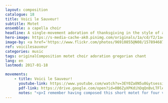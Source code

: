 ```yaml
---
layout: composition
catalogue: 18
title: Voici le Sauveur!
subtitle: Motet
ensemble: a capella choir
headline: A single-movement adoration of thanksgiving in the style of a beautiful flowing medieval chant.
hero-image: https://s-media-cache-ak0.pinimg.com/originals/1a/cd/f2/1acdf297d145f0053b077513c22739cf.jpg
image-by: <a href='https://www.flickr.com/photos/96910855@N08/15789468774/in/photolist-q4g9Yf-5hEJzK-aDqjvv-aDwsSB-aDuqi3-aDwf2v-aDqftF-aDu9ph-sbJVH-aDw8Vz-aDubRd-aDzPyY-aDvXQz-5hEMeT-sbLQQ-5hEWGk-aDumjh-qXYHME-aDujyu-q4g1SA-sbL94-qHG9KW-aDAiRw-o7DsNS-o8rhmQ-o8ses8-o8rg9C-orFFcg-sbKba-o7DqtT-sbNG9-aDwdF8-5pEieN-5hKo8h-sbMWe-6XkHt1-aDwLA4-aDzHKs-aDwKH6-aDqt2B-aDwwYz-5hEXFx-aDAkSW-sbNpi-77YDee-aDwvhR-aDA3UG-sbM5z-757nSX-sbMJL' target='_new'>Basilica di Santa Sofia</a> by Marco Sacchi
ref: voicilesauveur
categories: music
tags: originalComposition motet choir adoration gregorian chant 
lang: en
lastmod: 2017-01-18

movements:
    - title: Voici le Sauveur!
      youtube-link: https://www.youtube.com/watch?v=3EY0Za8N5u0&ytsession=uW5S2ehBkwkAJM2E2_sIvWFcr8B6SIrrX2TayUMIDlyfnH0bCT4sgQsTLFb0CiYdxWIlLRhXLCJsmNrcE2ig5aLMDhOR-B7Wc4LUPHv3Y9cUj3DgnIGu_Wx5SGWqKBai6u0jFRIYxOxSdCb6KdrGuU00DjoAaaX4YEBao9SY9jPv4VCQfMgjZeIidOm1Ql5YEZAcvPDDWxeFd2BMsBLablQ5iTRPJPAWSyimn-OaGjF4NODyVHixNoHvFr2Ostuma7wITZcIXWB64jNL0tmLBGWr4X9xRkBOp4VlKfpAmoUhVlehfTfmqfR4xLIR205lo6-U2Zs6bEk
      pdf-link: https://drive.google.com/open?id=0B6ZyXPKdihDqQnBvLTFleTlVakE&authuser=0
      notes: "<p>I remember having composed this short motet for four voices under a single inspiration stretching until late at night. The computer-generated sounds weren’t first-rate, but my mind could project the cathedral, with its low candelabras and its majestic ceiling, containing the echo of these solemn tones. This piece was performed once at my assembly at Christmas; a friend sang the soprano part, my mother the alto part, and I the bass.</p>"
---
```

